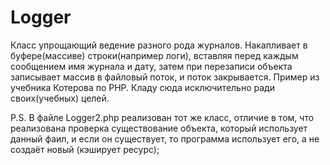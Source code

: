 # Logger
Класс упрощающий ведение разного рода журналов. Накапливает в буфере(массиве) строки(например логи), 
вставляя перед каждым сообщением имя журнала и дату, затем при перезаписи объекта записывает массив в файловый поток, и поток
закрывается. Пример из учебника Котерова по PHP. Кладу сюда исключительно ради своих(учебных) целей.

P.S. В файле Logger2.php реализован тот же класс, отличие в том, что реализована проверка существование объекта, который использует данный фаил, и если он существует, то программа использует его, а не создаёт новый (кэширует ресурс);
